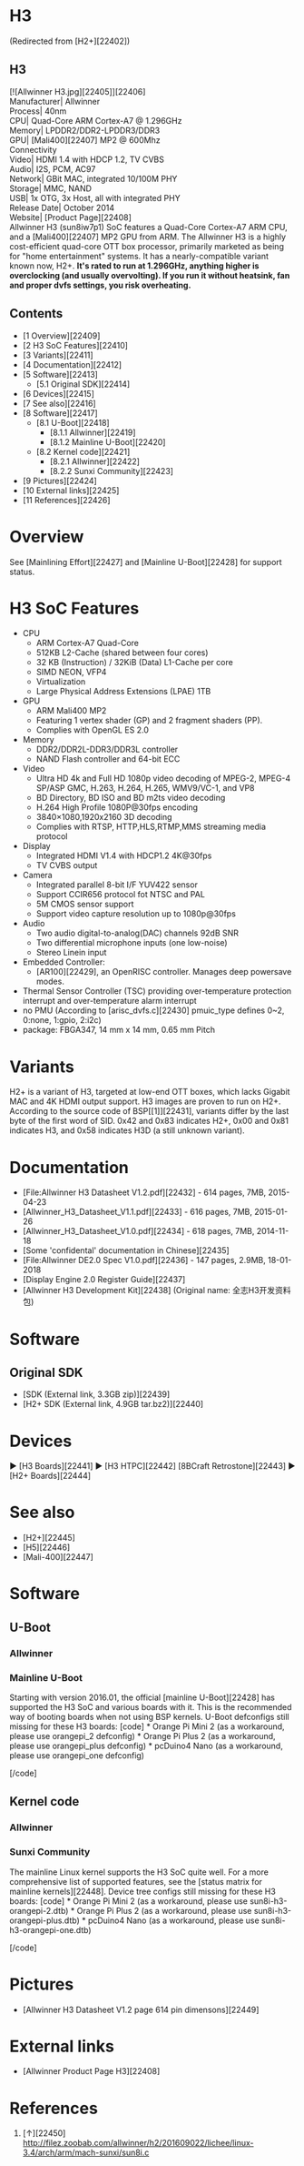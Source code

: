 # H3
(Redirected from [H2+][22402])
 
H3  
---  
[![Allwinner H3.jpg][22405]][22406]  
Manufacturer|  Allwinner  
Process|  40nm  
CPU|  Quad-Core ARM Cortex-A7 @ 1.296GHz  
Memory|  LPDDR2/DDR2-LPDDR3/DDR3  
GPU|  [Mali400][22407] MP2 @ 600Mhz  
Connectivity  
Video|  HDMI 1.4 with HDCP 1.2, TV CVBS  
Audio|  I2S, PCM, AC97  
Network|  GBit MAC, integrated 10/100M PHY  
Storage|  MMC, NAND  
USB|  1x OTG, 3x Host, all with integrated PHY  
Release Date|  October 2014  
Website|  [Product Page][22408]  
Allwinner H3 (sun8iw7p1) SoC features a Quad-Core Cortex-A7 ARM CPU, and a [Mali400][22407] MP2 GPU from ARM. The Allwinner H3 is a highly cost-efficient quad-core OTT box processor, primarily marketed as being for "home entertainment" systems. 
It has a nearly-compatible variant known now, H2+. 
**It's rated to run at 1.296GHz, anything higher is overclocking (and usually overvolting). If you run it without heatsink, fan and proper dvfs settings, you risk overheating.**
## Contents
  * [1 Overview][22409]
  * [2 H3 SoC Features][22410]
  * [3 Variants][22411]
  * [4 Documentation][22412]
  * [5 Software][22413]
    * [5.1 Original SDK][22414]
  * [6 Devices][22415]
  * [7 See also][22416]
  * [8 Software][22417]
    * [8.1 U-Boot][22418]
      * [8.1.1 Allwinner][22419]
      * [8.1.2 Mainline U-Boot][22420]
    * [8.2 Kernel code][22421]
      * [8.2.1 Allwinner][22422]
      * [8.2.2 Sunxi Community][22423]
  * [9 Pictures][22424]
  * [10 External links][22425]
  * [11 References][22426]

# Overview
See [Mainlining Effort][22427] and [Mainline U-Boot][22428] for support status. 
# H3 SoC Features
  * CPU 
    * ARM Cortex-A7 Quad-Core
    * 512KB L2-Cache (shared between four cores)
    * 32 KB (Instruction) / 32KiB (Data) L1-Cache per core
    * SIMD NEON, VFP4
    * Virtualization
    * Large Physical Address Extensions (LPAE) 1TB
  * GPU 
    * ARM Mali400 MP2
    * Featuring 1 vertex shader (GP) and 2 fragment shaders (PP).
    * Complies with OpenGL ES 2.0
  * Memory 
    * DDR2/DDR2L-DDR3/DDR3L controller
    * NAND Flash controller and 64-bit ECC
  * Video 
    * Ultra HD 4k and Full HD 1080p video decoding of MPEG-2, MPEG-4 SP/ASP GMC, H.263, H.264, H.265, WMV9/VC-1, and VP8
    * BD Directory, BD ISO and BD m2ts video decoding
    * H.264 High Profile 1080P@30fps encoding
    * 3840×1080,1920x2160 3D decoding
    * Complies with RTSP, HTTP,HLS,RTMP,MMS streaming media protocol
  * Display 
    * Integrated HDMI V1.4 with HDCP1.2 4K@30fps
    * TV CVBS output
  * Camera 
    * Integrated parallel 8-bit I/F YUV422 sensor
    * Support CCIR656 protocol fot NTSC and PAL
    * 5M CMOS sensor support
    * Support video capture resolution up to 1080p@30fps
  * Audio 
    * Two audio digital-to-analog(DAC) channels 92dB SNR
    * Two differential microphone inputs (one low-noise)
    * Stereo Linein input
  * Embedded Controller: 
    * [AR100][22429], an OpenRISC controller. Manages deep powersave modes.
  * Thermal Sensor Controller (TSC) providing over-temperature protection interrupt and over-temperature alarm interrupt
  * no PMU (According to [arisc_dvfs.c][22430] pmuic_type defines 0~2, 0:none, 1:gpio, 2:i2c)
  * package: FBGA347, 14 mm x 14 mm, 0.65 mm Pitch

# Variants
H2+ is a variant of H3, targeted at low-end OTT boxes, which lacks Gigabit MAC and 4K HDMI output support. 
H3 images are proven to run on H2+. 
According to the source code of BSP[[1]][22431], variants differ by the last byte of the first word of SID. 0x42 and 0x83 indicates H2+, 0x00 and 0x81 indicates H3, and 0x58 indicates H3D (a still unknown variant). 
# Documentation
  * [File:Allwinner H3 Datasheet V1.2.pdf][22432] \- 614 pages, 7MB, 2015-04-23
  * [Allwinner_H3_Datasheet_V1.1.pdf][22433] \- 616 pages, 7MB, 2015-01-26
  * [Allwinner_H3_Datasheet_V1.0.pdf][22434] \- 618 pages, 7MB, 2014-11-18
  * [Some 'confidental' documentation in Chinese][22435]
  * [File:Allwinner DE2.0 Spec V1.0.pdf][22436] \- 147 pages, 2.9MB, 18-01-2018
  * [Display Engine 2.0 Register Guide][22437]
  * [Allwinner H3 Development Kit][22438] (Original name: 全志H3开发资料包)

# Software
## Original SDK
  * [SDK (External link, 3.3GB zip)][22439]
  * [H2+ SDK (External link, 4.9GB tar.bz2)][22440]

# Devices
► [H3 Boards][22441]
► [H3 HTPC][22442]
[8BCraft Retrostone][22443]
► [H2+ Boards][22444]
# See also
  * [H2+][22445]
  * [H5][22446]
  * [Mali-400][22447]

# Software
## U-Boot
### Allwinner
### Mainline U-Boot
Starting with version 2016.01, the official [mainline U-Boot][22428] has supported the H3 SoC and various boards with it. This is the recommended way of booting boards when not using BSP kernels. 
U-Boot defconfigs still missing for these H3 boards: 
[code] 
    * Orange Pi Mini 2 (as a workaround, please use orangepi_2 defconfig)
    * Orange Pi Plus 2 (as a workaround, please use orangepi_plus defconfig)
    * pcDuino4 Nano (as a workaround, please use orangepi_one defconfig)
    
[/code]
## Kernel code
### Allwinner
### Sunxi Community
The mainline Linux kernel supports the H3 SoC quite well. For a more comprehensive list of supported features, see the [status matrix for mainline kernels][22448]. 
Device tree configs still missing for these H3 boards: 
[code] 
    * Orange Pi Mini 2 (as a workaround, please use sun8i-h3-orangepi-2.dtb)
    * Orange Pi Plus 2 (as a workaround, please use sun8i-h3-orangepi-plus.dtb)
    * pcDuino4 Nano (as a workaround, please use sun8i-h3-orangepi-one.dtb)
    
[/code]
# Pictures
  * [Allwinner H3 Datasheet V1.2 page 614 pin dimensons][22449]

# External links
  * [Allwinner Product Page H3][22408]

# References
  1. [↑][22450] <http://filez.zoobab.com/allwinner/h2/201609022/lichee/linux-3.4/arch/arm/mach-sunxi/sun8i.c>
